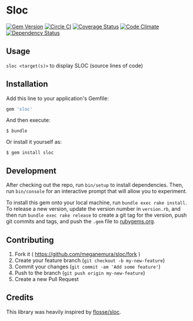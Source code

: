 # Sloc
[![Gem Version](https://badge.fury.io/rb/sloc.svg)](http://badge.fury.io/rb/sloc)
[![Circle CI](https://img.shields.io/circleci/project/meganemura/sloc/master.svg)](https://circleci.com/gh/meganemura/sloc)
[![Coverage Status](https://img.shields.io/coveralls/meganemura/sloc.svg?style=flat)](https://coveralls.io/r/meganemura/sloc?branch=master)
[![Code Climate](https://codeclimate.com/github/meganemura/sloc/badges/gpa.svg)](https://codeclimate.com/github/meganemura/sloc)
[![Dependency Status](https://gemnasium.com/meganemura/sloc.svg)](https://gemnasium.com/meganemura/sloc)

## Usage

`sloc <target(s)>` to display SLOC (source lines of code)

## Installation

Add this line to your application's Gemfile:

```ruby
gem 'sloc'
```

And then execute:

    $ bundle

Or install it yourself as:

    $ gem install sloc

## Development

After checking out the repo, run `bin/setup` to install dependencies. Then, run `bin/console` for an interactive prompt that will allow you to experiment.

To install this gem onto your local machine, run `bundle exec rake install`. To release a new version, update the version number in `version.rb`, and then run `bundle exec rake release` to create a git tag for the version, push git commits and tags, and push the `.gem` file to [rubygems.org](https://rubygems.org).

## Contributing

1. Fork it ( https://github.com/meganemura/sloc/fork )
2. Create your feature branch (`git checkout -b my-new-feature`)
3. Commit your changes (`git commit -am 'Add some feature'`)
4. Push to the branch (`git push origin my-new-feature`)
5. Create a new Pull Request

## Credits

This library was heavily inspired by [flosse/sloc](https://github.com/flosse/sloc).
